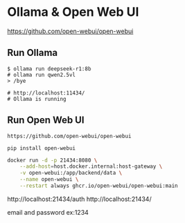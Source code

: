 # Ollama & Open Web UI

https://github.com/open-webui/open-webui

## Run Ollama

```
$ ollama run deepseek-r1:8b
# ollama run qwen2.5vl
> /bye

# http://localhost:11434/
# Ollama is running
```

## Run Open Web UI

```
https://github.com/open-webui/open-webui

pip install open-webui
```

```sh
docker run -d -p 21434:8080 \
    --add-host=host.docker.internal:host-gateway \
    -v open-webui:/app/backend/data \
    --name open-webui \
    --restart always ghcr.io/open-webui/open-webui:main
```

http://localhost:21434/auth
http://localhost:21434/

email and password ex:1234
